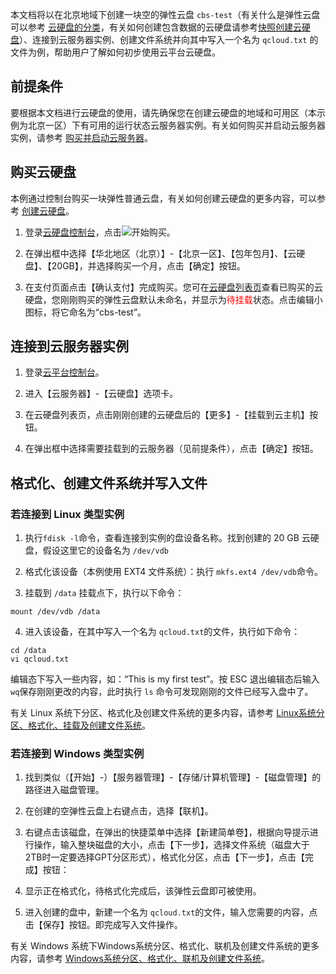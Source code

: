 本文档将以在北京地域下创建一块空的弹性云盘 `cbs-test`（有关什么是弹性云盘可以参考 [云硬盘的分类](/doc/product/362/2353)，有关如何创建包含数据的云硬盘请参考[快照创建云硬盘](/doc/product/362/5757)）、连接到云服务器实例、创建文件系统并向其中写入一个名为 `qcloud.txt` 的文件为例，帮助用户了解如何初步使用云平台云硬盘。

## 前提条件
要根据本文档进行云硬盘的使用，请先确保您在创建云硬盘的地域和可用区（本示例为北京一区）下有可用的运行状态云服务器实例。有关如何购买并启动云服务器实例，请参考 [购买并启动云服务器](/doc/product/213/4855)。

## 购买云硬盘
本例通过控制台购买一块弹性普通云盘，有关如何创建云硬盘的更多内容，可以参考 [创建云硬盘](/doc/product/362/5744)。

1) 登录[云硬盘控制台](http://console.tce.fsphere.cn/cvm/cbs)，点击![](//mccdn.qcloud.com/static/img/acaf7d7ec8c66cd55ab9dd1be3319dfb/image.png)开始购买。

2) 在弹出框中选择【华北地区（北京）】-【北京一区】、【包年包月】、【云硬盘】、【20GB】，并选择购买一个月，点击【确定】按钮。

3) 在支付页面点击【确认支付】完成购买。您可在[云硬盘列表页](http://console.tce.fsphere.cn/cvm/cbs)查看已购买的云硬盘，您刚刚购买的弹性云盘默认未命名，并显示为<font color="red">待挂载</font>状态。点击编辑小图标，将它命名为“cbs-test”。

## 连接到云服务器实例
1) 登录[云平台控制台](http://console.tce.fsphere.cn/)。

2) 进入【云服务器】-【云硬盘】选项卡。

3) 在云硬盘列表页，点击刚刚创建的云硬盘后的【更多】-【挂载到云主机】按钮。

4) 在弹出框中选择需要挂载到的云服务器（见前提条件），点击【确定】按钮。

## 格式化、创建文件系统并写入文件
### 若连接到 Linux 类型实例

1) 执行`fdisk -l`命令，查看连接到实例的盘设备名称。找到创建的 20 GB 云硬盘，假设这里它的设备名为 `/dev/vdb`

2) 格式化该设备（本例使用 EXT4 文件系统）：执行 `mkfs.ext4 /dev/vdb`命令。

3) 挂载到 `/data` 挂载点下，执行以下命令：
```
mount /dev/vdb /data
```

4) 进入该设备，在其中写入一个名为 `qcloud.txt`的文件，执行如下命令：
```
cd /data
vi qcloud.txt
```
编辑态下写入一些内容，如：“This is my first test”。按 ESC 退出编辑态后输入 `wq`保存刚刚更改的内容，此时执行 `ls` 命令可发现刚刚的文件已经写入盘中了。

有关 Linux 系统下分区、格式化及创建文件系统的更多内容，请参考 [Linux系统分区、格式化、挂载及创建文件系统](/document/product/362/6735
)。

### 若连接到 Windows 类型实例
1) 找到类似（【开始】-）【服务器管理】-【存储/计算机管理】-【磁盘管理】的路径进入磁盘管理。

2) 在创建的空弹性云盘上右键点击，选择【联机】。

3) 右键点击该磁盘，在弹出的快捷菜单中选择【新建简单卷】，根据向导提示进行操作，输入整块磁盘的大小，点击【下一步】，选择文件系统（磁盘大于2TB时一定要选择GPT分区形式），格式化分区，点击【下一步】，点击【完成】按钮：

4) 显示正在格式化，待格式化完成后，该弹性云盘即可被使用。

5) 进入创建的盘中，新建一个名为 `qcloud.txt`的文件，输入您需要的内容，点击【保存】按钮。即完成写入文件操作。

有关 Windows 系统下Windows系统分区、格式化、联机及创建文件系统的更多内容，请参考 [Windows系统分区、格式化、联机及创建文件系统](http://tce.fsphere.cn/document/product/362/6734
)。